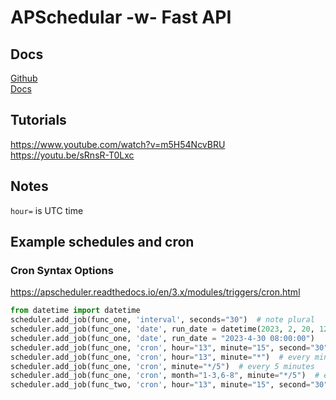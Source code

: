# APSchedular -w- Fast API

## Docs

[Github](https://github.com/agronholm/apscheduler)  
[Docs](https://apscheduler.readthedocs.io/en/3.x/userguide.html)

## Tutorials

https://www.youtube.com/watch?v=m5H54NcvBRU
https://youtu.be/sRnsR-T0Lxc

## Notes

`hour=` is UTC time

## Example schedules and cron

### Cron Syntax Options

https://apscheduler.readthedocs.io/en/3.x/modules/triggers/cron.html

```python
from datetime import datetime
scheduler.add_job(func_one, 'interval', seconds="30")  # note plural
scheduler.add_job(func_one, 'date', run_date = datetime(2023, 2, 20, 12, 0 , 0))
scheduler.add_job(func_one, 'date', run_date = "2023-4-30 08:00:00")
scheduler.add_job(func_one, 'cron', hour="13", minute="15", second="30")
scheduler.add_job(func_one, 'cron', hour="13", minute="*")  # every minute during 1pm UTC
scheduler.add_job(func_one, 'cron', minute="*/5")  # every 5 minutes
scheduler.add_job(func_one, 'cron', month="1-3,6-8", minute="*/5")  # every 5 minutes during months 1-3 and 6-8 only
scheduler.add_job(func_two, 'cron', hour="13", minute="15", second="30", args=["Job 2"])
```

